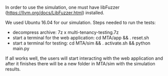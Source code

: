 In order to use the simulation, one must have libFuzzer (https://llvm.org/docs/LibFuzzer.html) installed.

We used Ubuntu 16.04 for our simulation. 
Steps needed to run the tests:
- decompress archive: 7z x multi-tenancy-testing.7z
- start a terminal for the web application: cd MTA/app && . reset.sh
- start a terminal for testing: cd MTA/sim && . activate.sh && python main.py

If all works well, the users will start interacting with the web application and after it finishes there will be a new folder in MTA/sim with the simulation results.
